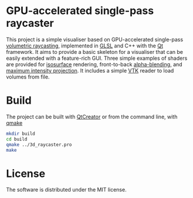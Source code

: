 # GPU-accelerated single-pass raycaster

This project is a simple visualiser based on GPU-accelerated single-pass
[volumetric raycasting](https://en.wikipedia.org/wiki/Volume_ray_casting),
implemented in [GLSL](https://www.khronos.org/opengl/wiki/OpenGL_Shading_Language)
and C++ with the [Qt](https://www.qt.io/) framework. It aims to provide a basic
skeleton for a visualiser that can be easily extended with a feature-rich GUI. Three
simple examples of shaders are provided for [isosurface](https://en.wikipedia.org/wiki/Isosurface)
rendering, front-to-back [alpha-blending](https://en.wikipedia.org/wiki/Alpha_compositing),
and [maximum intensity projection](https://en.wikipedia.org/wiki/Maximum_intensity_projection).
It includes a simple [VTK](https://www.vtk.org/) reader to load volumes from file.

# Build

The project can be built with [QtCreator](https://doc.qt.io/qtcreator/) or
from the command line, with [qmake](https://doc.qt.io/qt-5/qmake-manual.html)
```bash
mkdir build
cd build
qmake ../3d_raycaster.pro
make
```

# License

The software is distributed under the MIT license.

